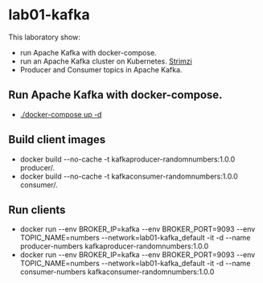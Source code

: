 # lab01-kafka

This laboratory show:

* run Apache Kafka with docker-compose.
* run an Apache Kafka cluster on Kubernetes.  [Strimzi](https://github.com/marcgenerdemiguel/lab01-kafka/blob/main/strimzi)
* Producer and Consumer topics in Apache Kafka.

## Run Apache Kafka with docker-compose.

* [./docker-compose up -d](https://github.com/marcgenerdemiguel/lab01-kafka/blob/main/docker-compose.yml)

## Build client images

* docker build --no-cache -t kafkaproducer-randomnumbers:1.0.0 producer/.
* docker build --no-cache -t kafkaconsumer-randomnumbers:1.0.0 consumer/.

## Run clients

* docker run --env BROKER_IP=kafka --env BROKER_PORT=9093 --env TOPIC_NAME=numbers --network=lab01-kafka_default -it -d --name producer-numbers kafkaproducer-randomnumbers:1.0.0
* docker run --env BROKER_IP=kafka --env BROKER_PORT=9093 --env TOPIC_NAME=numbers --network=lab01-kafka_default -it -d --name consumer-numbers kafkaconsumer-randomnumbers:1.0.0


